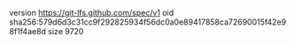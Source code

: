 version https://git-lfs.github.com/spec/v1
oid sha256:579d6d3c31cc9f292825934f56dc0a0e89417858ca72690015f42e98f1f4ae8d
size 9720
